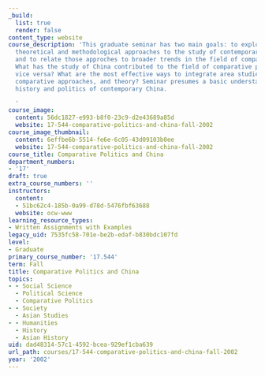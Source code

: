```yaml
---
_build:
  list: true
  render: false
content_type: website
course_description: 'This graduate seminar has two main goals: to explore the main
  theoretical and methodological approaches to the study of contemporary Chinese politics;
  and to relate those approches to broader trends in the field of comparative politics.
  What has the study of China contributed to the field of comparative politics, and
  vice versa? What are the most effective ways to integrate area studies, broader
  comparative approaches, and theory? Seminar presumes a basic understanding of the
  history and politics of contemporary China.

  '
course_image:
  content: 56dc1827-e993-b8f0-23c9-d2e43689a85d
  website: 17-544-comparative-politics-and-china-fall-2002
course_image_thumbnail:
  content: 6effbe6b-5514-fe6e-6c05-43d09103b0ee
  website: 17-544-comparative-politics-and-china-fall-2002
course_title: Comparative Politics and China
department_numbers:
- '17'
draft: true
extra_course_numbers: ''
instructors:
  content:
  - 51bc62c4-185b-0a99-d78d-5476fbf63688
  website: ocw-www
learning_resource_types:
- Written Assignments with Examples
legacy_uid: 7535fc58-701e-be2b-edaf-b830bdc107fd
level:
- Graduate
primary_course_number: '17.544'
term: Fall
title: Comparative Politics and China
topics:
- - Social Science
  - Political Science
  - Comparative Politics
- - Society
  - Asian Studies
- - Humanities
  - History
  - Asian History
uid: dad48314-57c1-4592-bcea-929ef1cba639
url_path: courses/17-544-comparative-politics-and-china-fall-2002
year: '2002'
---
```

